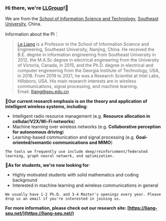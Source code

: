 ### Hi there, we're [LLGroup](https://liang-seu.net/)!:wave:
We are from the [School of Information Science and Technology](https://radio.seu.edu.cn/main.htm), [Southeast University](https://www.seu.edu.cn/), China.

Information about the PI：

> [Le Liang](https://radio.seu.edu.cn/2021/0611/c19937a374738/page.htm) is a Professor in the School of Information Science and Engineering, Southeast University, Nanjing, China. He received the B.E. degree in information engineering from Southeast University in 2012, the M.A.Sc degree in electrical engineering from the University of Victoria, Canada, in 2015, and the Ph.D. degree in electrical and computer engineering from the Georgia Institute of Technology, USA, in 2018. From 2019 to 2021, he was a Research Scientist at Intel Labs, Hillsboro, USA. His main research interests are in wireless communications, signal processing, and machine learning.<br>Email: lliang@seu.edu.cn

🚖**Our current research emphasis is on the theory and application of intelligent wireless systems, including**:

- Intelligent radio resource management (e.g. **Resource allocation in cellular/V2X/Wi-Fi networks**)
- Machine learning over wireless networks (e.g. **Collaborative perception for autonomous driving**)
- Learning-based communication and signal processing (e.g. **Goal-oriented/semantic communications and MIMO**)

```
The tools we frequently use include deep/reinforcement/federated learning, graph neural network, and optimization.
```

📣**As for students, we're now looking for**:
- Highly motivated students with solid mathematics and coding background
- Interested in machine learning and wireless communications in general

```
We usually have 1-2 Ph.D. and 3-4 Master's openings every year. Please drop us an email if you're interested in joining us.
```

**For more information, please check out our research site: [https://liang-seu.net/](https://liang-seu.net/)**

